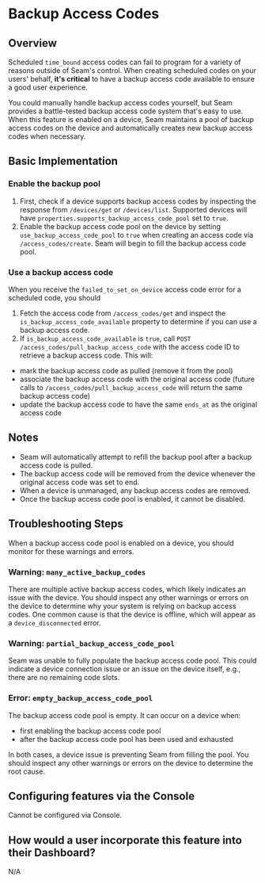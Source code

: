 # Backup Access Codes

## Overview

Scheduled `time_bound` access codes can fail to program for a variety of reasons outside of Seam's control. When creating scheduled codes on your users' behalf, **it's critical** to have a backup access code available to ensure a good user experience.

You could manually handle backup access codes yourself, but Seam provides a battle-tested backup access code system that's easy to use. When this feature is enabled on a device, Seam maintains a pool of backup access codes on the device and automatically creates new backup access codes when necessary.

## Basic Implementation

### Enable the backup pool

1. First, check if a device supports backup access codes by inspecting the response from `/devices/get` or `/devices/list`. Supported devices will have `properties.supports_backup_access_code_pool` set to `true`.
2. Enable the backup access code pool on the device by setting `use_backup_access_code_pool` to `true` when creating an access code via `/access_codes/create`. Seam will begin to fill the backup access code pool.

### Use a backup access code

When you receive the `failed_to_set_on_device` access code error for a scheduled code, you should

1. Fetch the access code from `/access_codes/get` and inspect the `is_backup_access_code_available` property to determine if you can use a backup access code.
2. If `is_backup_access_code_available` is `true`, call `POST /access_codes/pull_backup_access_code` with the access code ID to retrieve a backup access code. This will:
- mark the backup access code as pulled (remove it from the pool)
- associate the backup access code with the original access code (future calls to `/access_codes/pull_backup_access_code` will return the same backup access code)
- update the backup access code to have the same `ends_at` as the original access code

## Notes

- Seam will automatically attempt to refill the backup pool after a backup access code is pulled.
- The backup access code will be removed from the device whenever the original access code was set to end.
- When a device is unmanaged, any backup access codes are removed.
- Once the backup access code pool is enabled, it cannot be disabled.

## Troubleshooting Steps

When a backup access code pool is enabled on a device, you should monitor for these warnings and errors.

### Warning: `many_active_backup_codes`

There are multiple active backup access codes, which likely indicates an issue with the device. You should inspect any other warnings or errors on the device to determine why your system is relying on backup access codes. One common cause is that the device is offline, which will appear as a `device_disconnected` error.

### Warning: `partial_backup_access_code_pool`

Seam was unable to fully populate the backup access code pool. This could indicate a device connection issue or an issue on the device itself, e.g., there are no remaining code slots.

### Error: `empty_backup_access_code_pool`

The backup access code pool is empty. It can occur on a device when:

- first enabling the backup access code pool
- after the backup access code pool has been used and exhausted

In both cases, a device issue is preventing Seam from filling the pool. You should inspect any other warnings or errors on the device to determine the root cause.

## Configuring features via the Console

Cannot be configured via Console.

## How would a user incorporate this feature into their Dashboard?

N/A
